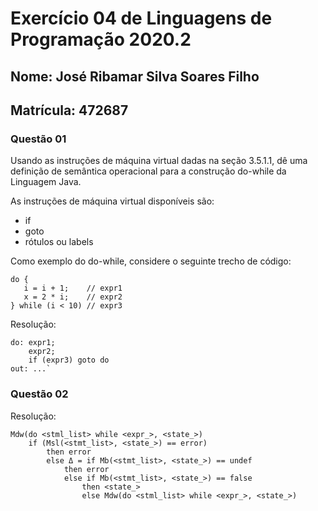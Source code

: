 # Exercício 04 de Linguagens de Programação 2020.2

## Nome: José Ribamar Silva Soares Filho
## Matrícula: 472687

### Questão 01

Usando as instruções de máquina virtual dadas na seção 3.5.1.1, dê uma definição de semântica operacional para a construção do-while da Linguagem Java.

As instruções de máquina virtual disponíveis são:

- if
- goto
- rótulos ou labels

Como exemplo do do-while, considere o seguinte trecho de código:

```
do {
   i = i + 1;    // expr1
   x = 2 * i;    // expr2
} while (i < 10) // expr3
```

Resolução:

```
do: expr1;
    expr2;
    if (expr3) goto do
out: ...`
```

### Questão 02

Resolução:
```
Mdw(do <stml_list> while <expr_>, <state_>)
    if (Msl(<stmt_list>, <state_>) == error) 
        then error
        else Δ = if Mb(<stmt_list>, <state_>) == undef
            then error
            else if Mb(<stmt_list>, <state_>) == false 
                then <state_>
                else Mdw(do <stml_list> while <expr_>, <state_>)
```

